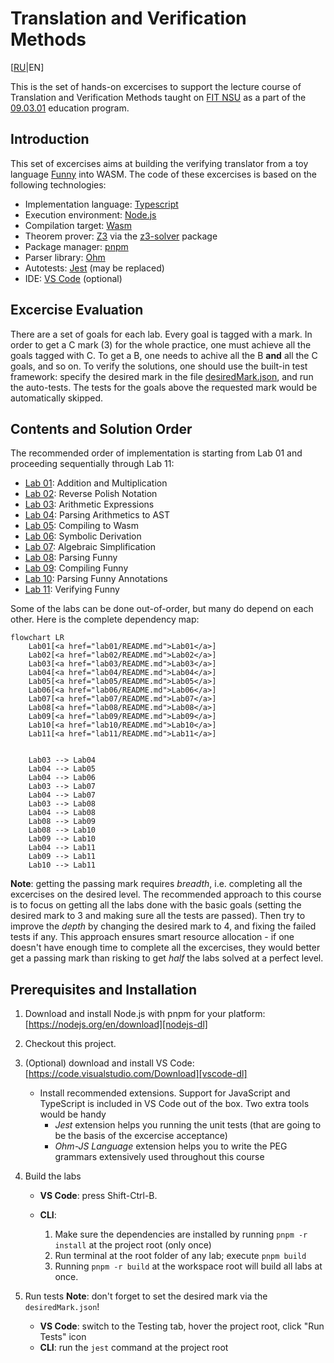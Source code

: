 # Translation and Verification Methods

[[RU](README.ru.md)|EN]

This is the set of hands-on excercises to support the lecture course of Translation and Verification Methods taught on
[FIT NSU][FIT] as a part of the [09.03.01] education program.

## Introduction

This set of excercises aims at building the verifying translator from a toy language [Funny](funny.md) into WASM.
The code of these excercises is based on the following technologies:

- Implementation language: [Typescript][TS]
- Execution environment: [Node.js](https://nodejs.org/)
- Compilation target: [Wasm](https://webassembly.org/)
- Theorem prover: [Z3](https://github.com/Z3Prover/z3) via the [z3-solver](https://www.npmjs.com/package/z3-solver) package
- Package manager: [pnpm](https://pnpm.io/)
- Parser library: [Ohm](https://ohmjs.org/)
- Autotests: [Jest](https://jestjs.io/) (may be replaced)
- IDE: [VS Code](https://code.visualstudio.com/) (optional)

## Excercise Evaluation

There are a set of goals for each lab. Every goal is tagged with a mark. In order to get a C mark (3) for the whole practice, one must achieve all the goals tagged with C. To get a B, one needs to achive all the B **and** all the C goals, and so on.
To verify the solutions, one should use the built-in test framework: specify the desired mark in the file [desiredMark.json](desiredMark.json), and run the auto-tests. The tests for the goals above the requested mark would be automatically skipped.

## Contents and Solution Order

The recommended order of implementation is starting from Lab 01 and proceeding sequentially through Lab 11:

- [Lab 01](./lab01/README.md): Addition and Multiplication
- [Lab 02](./lab02/README.md): Reverse Polish Notation
- [Lab 03](./lab03/README.md): Arithmetic Expressions
- [Lab 04](./lab04/README.md): Parsing Arithmetics to AST
- [Lab 05](./lab05/README.md): Compiling to Wasm
- [Lab 06](./lab06/README.md): Symbolic Derivation
- [Lab 07](./lab07/README.md): Algebraic Simplification
- [Lab 08](./lab08/README.md): Parsing Funny
- [Lab 09](./lab09/README.md): Compiling Funny
- [Lab 10](./lab10/README.md): Parsing Funny Annotations
- [Lab 11](./lab11/README.md): Verifying Funny

Some of the labs can be done out-of-order, but many do depend on each other. Here is the complete dependency map:

```mermaid
flowchart LR
    Lab01[<a href="lab01/README.md">Lab01</a>]
    Lab02[<a href="lab02/README.md">Lab02</a>]
    Lab03[<a href="lab03/README.md">Lab03</a>]
    Lab04[<a href="lab04/README.md">Lab04</a>]
    Lab05[<a href="lab05/README.md">Lab05</a>]
    Lab06[<a href="lab06/README.md">Lab06</a>]
    Lab07[<a href="lab07/README.md">Lab07</a>]
    Lab08[<a href="lab08/README.md">Lab08</a>]
    Lab09[<a href="lab09/README.md">Lab09</a>]
    Lab10[<a href="lab10/README.md">Lab10</a>]
    Lab11[<a href="lab11/README.md">Lab11</a>]

    
    Lab03 --> Lab04
    Lab04 --> Lab05
    Lab04 --> Lab06
    Lab03 --> Lab07
    Lab04 --> Lab07
    Lab03 --> Lab08
    Lab04 --> Lab08
    Lab08 --> Lab09
    Lab08 --> Lab10
    Lab09 --> Lab10
    Lab04 --> Lab11
    Lab09 --> Lab11
    Lab10 --> Lab11
```

**Note**: getting the passing mark requires *breadth*, i.e. completing all the excercises on the desired level. The recommended approach to this course is to focus on getting all the labs done with the basic goals (setting the desired mark to 3 and making sure all the tests are passed). Then try to improve the *depth* by changing the desired mark to 4, and fixing the failed tests if any.
This approach ensures smart resource allocation - if one doesn't have enough time to complete all the excercises, they would better get a passing mark than risking to get *half* the labs solved at a perfect level.

## Prerequisites and Installation

1. Download and install Node.js with pnpm for your platform: [https://nodejs.org/en/download][nodejs-dl]
2. Checkout this project.
3. (Optional) download and install VS Code: [https://code.visualstudio.com/Download][vscode-dl]
   - Install recommended extensions. Support for JavaScript and TypeScript is included in VS Code out of the box.
   Two extra tools would be handy
      - *Jest* extension helps you running the unit tests (that are going to be the basis of the excercise acceptance)
      - *Ohm-JS Language* extension helps you to write the PEG grammars extensively used throughout this course

4. Build the labs
   - **VS Code**: press Shift-Ctrl-B.

   - **CLI**:

     1. Make sure the dependencies are installed by running `pnpm -r install` at the project root (only once)
     2. Run terminal at the root folder of any lab; execute `pnpm build`
     3. Running `pnpm -r build` at the workspace root will build all labs at once.

5. Run tests
   **Note**: don't forget to set the desired mark via the `desiredMark.json`!
   - **VS Code**: switch to the Testing tab, hover the project root, click "Run Tests" icon
   - **CLI**: run the `jest` command at the project root

[nodejs-dl]: https://nodejs.org/en/download
[vscode-dl]: https://code.visualstudio.com/Download
[FIT]: https://www.nsu.ru/n/information-technologies-department/
[09.03.01]: https://www.nsu.ru/n/information-technologies-department/education_fit/programs/OOP/09-03-01/piikn/piikn.php
[TS]: https://www.typescriptlang.org/
